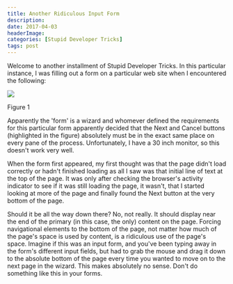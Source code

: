 ```yaml
---
title: Another Ridiculous Input Form
description: 
date: 2017-04-03
headerImage: 
categories: [Stupid Developer Tricks]
tags: post
---
```


Welcome to another installment of Stupid Developer Tricks. In this particular instance, I was filling out a form on a particular web site when I encountered the following:

![](/images/2017/ridiculous-form-01.png)

Figure 1

Apparently the 'form' is a wizard and whomever defined the requirements for this particular form apparently decided that the Next and Cancel buttons (highlighted in the figure) absolutely must be in the exact same place on every pane of the process. Unfortunately, I have a 30 inch monitor, so this doesn't work very well.

When the form first appeared, my first thought was that the page didn't load correctly or hadn't finished loading as all I saw was that initial line of text at the top of the page. It was only after checking the browser's activity indicator to see if it was still loading the page, it wasn't, that I started looking at more of the page and finally found the Next button at the very bottom of the page.

Should it be all the way down there? No, not really. It should display near the end of the primary (in this case, the only) content on the page. Forcing navigational elements to the bottom of the page, not matter how much of the page's space is used by content, is a ridiculous use of the page's space. Imagine if this was an input form, and you've been typing away in the form's different input fields, but had to grab the mouse and drag it down to the absolute bottom of the page every time you wanted to move on to the next page in the wizard. This makes absolutely no sense. Don't do something like this in your forms.